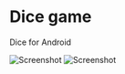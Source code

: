 # Dice game
Dice for Android

![Screenshot](https://user-images.githubusercontent.com/37884954/96635544-a866ec80-1324-11eb-8392-69348d535e6c.jpg)
![Screenshot](https://user-images.githubusercontent.com/37884954/96635789-0267b200-1325-11eb-935f-c09882b376ea.jpg)

